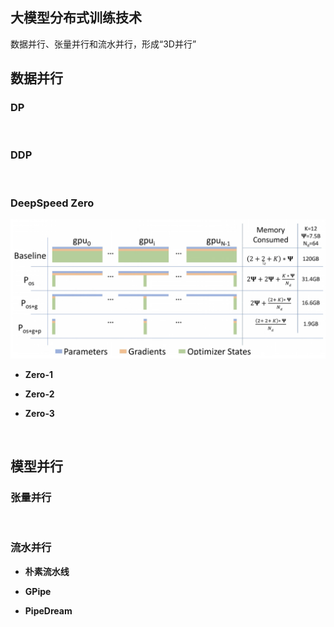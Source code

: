 ## 大模型分布式训练技术

数据并行、张量并行和流水并行，形成“3D并行”

## 数据并行

### DP

<br>

### DDP

<br>

### DeepSpeed Zero

![DeepSpeed_01](../Assets/DeepSpeed_01_2025-03-31_14-32-23.png)

- **Zero-1**

- **Zero-2**

- **Zero-3**

<br>

## 模型并行

### 张量并行

<br>

### 流水并行

- **朴素流水线**

- **GPipe**

- **PipeDream**